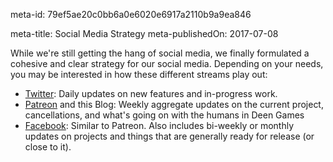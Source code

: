 meta-id: 79ef5ae20c0bb6a0e6020e6917a2110b9a9ea846

meta-title: Social Media Strategy
meta-publishedOn: 2017-07-08

While we're still getting the hang of social media, we finally formulated a cohesive and clear strategy for our social media. Depending on your needs, you may be interested in how these different streams play out:

- [Twitter](http://twitter.com/deengames): Daily updates on new features and in-progress work.
- [Patreon](http://patreon.com/deengames) and this Blog: Weekly aggregate updates on the current project, cancellations, and what's going on with the humans in Deen Games
- [Facebook](http://facebook.com/deengames): Similar to Patreon. Also includes bi-weekly or monthly updates on projects and things that are generally ready for release (or close to it).
